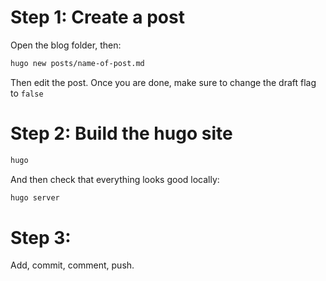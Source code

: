 # Step 1: Create a post

Open the blog folder, then:

```bash
hugo new posts/name-of-post.md

```
Then edit the post.
Once you are done, make sure to change the draft flag to `false`

# Step 2: Build the hugo site

```bash
hugo

```

And then check that everything looks good locally:

```bash
hugo server

```


# Step 3:

Add, commit, comment, push. 



